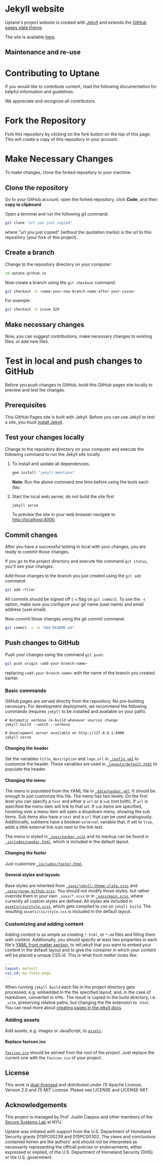 # Jekyll website

Uptane's project website is created with [Jekyll](https://jekyllrb.com) and extends
the [GitHub pages slate theme](https://github.com/pages-themes/slate).

The site is available [here](https://uptane.github.io/).

## Maintenance and re-use

# Contributing to Uptane

If you would like to contribute content, read the following documentation for helpful information and guidelines.

We appreciate and recognize all contributors.

# Fork the Repository

Fork this repository by clicking on the fork button on the top of this page. This will create a copy of this repository in your account.

# Make Necessary Changes

To make changes, clone the forked repository to your machine.

## Clone the repository

Go to your GitHub account, open the forked repository, click **Code**, and then **copy to clipboard**.

Open a terminal and run the following git command:

```bash
git clone "url you just copied"
```

where "url you just copied" (without the quotation marks) is the url to this repository (your fork of this project).

## Create a branch

Change to the repository directory on your computer:

```bash
cd uptane.github.io
```

Now create a branch using the `git checkout` command:

```bash
git checkout -b <name-your-new-branch-name-after-your-issue>
```

For example:

```bash
git checkout -b issue-329
```

## Make necessary changes

Now, you can suggest contributions, make necessary changes to existing files, or add new files.

# Test in local and push changes to GitHub

Before you push changes to GitHub, build this GitHub pages site locally to preview and test the changes.

## Prerequisites

This GitHub Pages site is built with Jekyll. Before you can use Jekyll to test a site, you must [install Jekyll](https://jekyllrb.com/docs/installation/).

## Test your changes locally

Change to the repository directory on your computer and execute the following command to run the Jekyll site locally.

1. To install and update all dependencies.

   ```bash
   gem install "jekyll-mentions"     
   ```

   **Note**: Run the above command one time before using the tools each day.

2. Start the local web server, do not build the site first

   ```bash
   jekyll serve
   ```

   To preview the site in your web browser navigate to [http://localhost:4000](http://localhost:4000).


## Commit changes

After you have a successful testing in local with your changes, you are ready to commit those changes.

If you go to the project directory and execute the command `git status`, you'll see your changes.

Add those changes to the branch you just created using the `git add` command:

```bash
git add <file>
```

All commits should be signed off (`-s` flag on `git commit`). To use the `-s` option, make sure you configure your git name (user.name) and email address (user.email).

Now commit those changes using the git commit command:

```bash
git commit -s -m "Add README.md"
```

## Push changes to GitHub

Push your changes using the command `git push`:

```bash
git push origin <add-your-branch-name>
```

replacing `<add-your-branch-name>` with the name of the branch you created earlier.

### Basic commands

GitHub pages are served directly from the repository. No pre-building necessary.
For development deployment, we recommend the following commands (requires
`jekyll` to be installed and available on your path):

```shell
# Automatic verbose re-build whenever sources change
jekyll build --watch --verbose

# Development server available on http://127.0.0.1:4000
jekyll serve
```

#### Changing the header
Set the variables `title`, `description` and `logo_url`  in
[`_config.yml`](_config.yml) to customize the header. These variables are used
in [`_layouts/default.html`](_layouts/default.html) to populate the header.

#### Changing the menu
The menu is populated from the YAML file in
[`_data/navbar.yml`](_data/navbar.yml). It should be enough to just customize
this file. The menu has two levels. On the first level you can specify a `text`
and either a `url` or a `sub` (not both). If `url` is specified the menu item
will link to that url. If `sub` items are specified, hovering over a menu item
will open a dropdown menu, showing the sub items.
Sub items also have a `text` and a `url` that can be used analogously.
Additionally, subitems have a boolean `external` variable that, if set to
`true`, adds a little external link icon next to the link text.

The menu is styled in [`_sass/navbar.scss`](_sass/navbar.scss) and its markup
can be found in [`_includes/navbar.html`](_includes/navbar.html), which is
included in the default layout.

#### Changing the footer
Just customize [`_includes/footer.html`](_includes/footer.html).

#### General styles and layouts
Base styles are inherited from
[`_sass/jekyll-theme-slate.scss`](_sass/jekyll-theme-slate.scss) and
[`_sass/rouge-github.scss`](_sass/rouge-github.scss). You should not modify
those styles, but rather override them in your own `_sass/*.scss` or
in [`_sass/main.scss`](_sass/main.scss), where currently all custom styles
are defined. All styles are included in
[`assets/css/style.scss`](assets/css/style.scss), which gets compiled to css on
`jekyll build`. The resulting `assets/css/style.css` is included in the default
layout.


### Customizing and adding content
Adding content is as simple as creating `*.html`, or `*.md` files and filling
them with content.
Additionally, you should specify at least two properties in each file's [YAML
front matter section](https://jekyllrb.com/docs/frontmatter/), to tell jekyll
that you want to embed your content in the default layout and to give the
container in which your content will be placed a unique CSS id. This is what
front matter looks like:
```yaml
---
layout: default
css_id: my-funky-page
---
```

When running `jekyll build` each file in the project directory gets processed,
e.g. embedded in the the specified layout, and, in the case of markdown,
converted to `HTML`. The result is copied to the build directory, i.e. `_site`,
preserving relative paths, but changing the file extension to `.html`.
You can read more about [creating pages in the jekyll
docs](https://jekyllrb.com/docs/pages/).

### Adding assets
Add assets, e.g. images or JavaScript, to [`assets`](assets).

#### Replace favicon.ico
[`favicon.ico`](favicon.ico) should be served from the root of the project.
Just replace the current one with the `favicon.ico` of your project.

## License
This work is [dual-licensed](https://en.wikipedia.org/wiki/Multi-licensing) and
distributed under (1) Apache License, Version 2.0 and (1) MIT License.  Please
see LICENSE and LICENSE-MIT.

## Acknowledgements
This project is managed by Prof. Justin Cappos and other members of the [Secure
Systems Lab](https://ssl.engineering.nyu.edu/) at NYU.

Uptane was initiated with support from the U.S. Department of Homeland Security grants D15PC00239 and
D15PC00302. The views and conclusions contained herein are the authors’ and should
not be interpreted as necessarily representing the official policies or endorsements,
either expressed or implied, of the U.S. Department of Homeland Security (DHS)
or the U.S. government.
